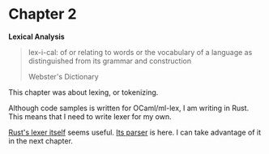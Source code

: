 # Chapter 2

**Lexical Analysis**

> lex-i-cal: of or relating to words or the vocabulary of a language as distinguished from its grammar and construction
>
> Webster's Dictionary

This chapter was about lexing, or tokenizing.

Although code samples is written for OCaml/ml-lex, I am writing in Rust. This means that I need to write lexer for my own.

[Rust's lexer itself](https://github.com/rust-lang/rust/tree/master/compiler/rustc_lexer/src) seems useful. [Its parser](https://github.com/rust-lang/rust/tree/master/compiler/rustc_parse/src) is here. I can take advantage of it in the next chapter.